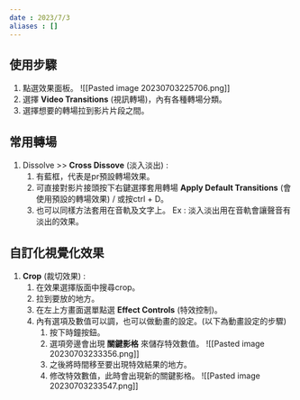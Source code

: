 ```yaml
---
date : 2023/7/3
aliases : []
---
```


## 使用步驟

1. 點選效果面板。
	![[Pasted image 20230703225706.png]]
2. 選擇 **Video Transitions** (視訊轉場)，內有各種轉場分類。
3. 選擇想要的轉場拉到影片片段之間。


## 常用轉場

1. Dissolve >> **Cross Dissove** (淡入淡出) :
	1. 有藍框，代表是pr預設轉場效果。
	2. 可直接對影片接頭按下右鍵選擇套用轉場 **Apply  Default Transitions** (會使用預設的轉場效果) / 或按ctrl + D。
	3. 也可以同樣方法套用在音軌及文字上。
		Ex : 淡入淡出用在音軌會讓聲音有淡出的效果。


## 自訂化視覺化效果

1. **Crop** (裁切效果) :
	1. 在效果選擇版面中搜尋crop。
	2. 拉到要放的地方。
	3. 在左上方畫面選單點選 **Effect Controls** (特效控制)。
	4. 內有選項及數值可以調，也可以做動畫的設定。(以下為動畫設定的步驟)
		1. 按下時鐘按鈕。
		2. 選項旁邊會出現 **關鍵影格** 來儲存特效數值。
			![[Pasted image 20230703233356.png]]
		3. 之後將時間移至要出現特效結果的地方。
		4. 修改特效數值，此時會出現新的關鍵影格。
			![[Pasted image 20230703233547.png]]

